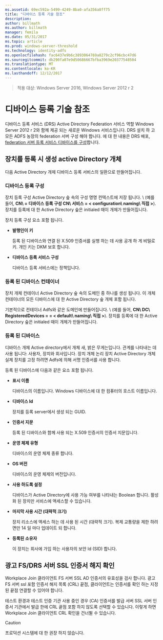 ```yaml
---
ms.assetid: 69ec592a-5499-4249-8ba0-afa356a8ff75
title: "디바이스 등록 기술 참조"
description: 
author: billmath
ms.author: billmath
manager: femila
ms.date: 05/31/2017
ms.topic: article
ms.prod: windows-server-threshold
ms.technology: identity-adfs
ms.openlocfilehash: fac6437e9b6c3893064769a8279c2cf96cbc47d6
ms.sourcegitcommit: db290fa07e9d50686667bfba3969e20377548504
ms.translationtype: MT
ms.contentlocale: ko-KR
ms.lasthandoff: 12/12/2017
---
```

>적용 대상: Windows Server 2016, Windows Server 2012 r 2

# <a name="device-registration-technical-reference"></a>디바이스 등록 기술 참조
디바이스 등록 서비스 \(DRS\) Active Directory Federation 서비스 역할 Windows Server 2012 r 2와 함께 제공 되는 새로운 Windows 서비스입니다.  DRS 설치 하 고 모든 ADFS 농장의 federation 서버 구성 해야 합니다.  에 대 한 내용은 DRS 배포, [federation 서버 등록 서비스 디바이스를 구성](https://technet.microsoft.com/library/dn486831.aspx)합니다.  
  
## <a name="active-directory-objects-created-when-a-device-is-registered"></a>장치를 등록 시 생성 active Directory 개체  
다음 Active Directory 개체 디바이스 등록 서비스의 일환으로 만들어집니다.  
  
### <a name="device-registration-configuration"></a>디바이스 등록 구성  
장치 등록 구성 Active Directory 숲 속의 구성 명명 컨텍스트에 저장 됩니다. \ (예를 들어, **CN\ = 디바이스 등록 구성 CN\ 서비스 = < configuration\ naming\ 직접 >**\). 장치를 등록에 대 한 Active Directory 숲은 initialed 때이 개체가 만들어집니다.  
  
장치 등록 구성 요소 포함 됩니다.  
  
-   **발행인이 키**  
  
    등록 된 디바이스와 연결 된 X.509 인증서를 실행 하는 데 사용 공개 하 게 비밀로 키.  개인 키는 DKM 보호 합니다.  
  
-   **디바이스 등록 서비스 구성**  
  
    디바이스 등록 서비스에는 정책입니다.  
  
### <a name="registered-devices-container"></a>등록 된 디바이스 컨테이너  
장치 개체 컨테이너 Active Directory 숲 속의 도메인 중 하나를 생성 됩니다.  이 개체 컨테이너의 모든 디바이스에 대 한 Active Directory 숲 개체 포함 됩니다.  
  
기본적으로 컨테이너 Adfs와 같은 도메인에 만들어집니다.  \ (예를 들어, **CN\ DC\ RegisteredDevices = = < default\ naming\ 직접 >**\). 장치를 등록에 대 한 Active Directory 숲은 initialed 때이 개체가 만들어집니다.  
  
### <a name="registered-devices"></a>등록 된 디바이스  
디바이스 개체 Active directory에서 개체 새, 밝은 무게는입니다.  관계를 나타내는 데 사용 됩니다: 사용자, 장치와 회사입니다.  장치 개체 논리 장치 Active Directory 개체 실제 장치를 고정 하려면 Adfs에 의해 서명 인증서를 사용 합니다.  
  
등록 된 디바이스에 다음과 같은 요소 포함 됩니다.  
  
-   **표시 이름**  
  
    디바이스의 이름입니다.  Windows 디바이스에 대 한 컴퓨터의 호스트 이름입니다.  
  
-   **디바이스 Id**  
  
    장치를 등록 server에서 생성 되는 GUID.  
  
-   **인증서 지문**  
  
    등록 된 디바이스와 함께 사용 되는 X.509 인증서의 인증서 지문입니다.  
  
-   **운영 체제 유형**  
  
    디바이스의 운영 체제 종류 합니다.  
  
-   **OS 버전**  
  
    디바이스의 운영 체제의 버전입니다.  
  
-   **사용 하도록 설정**  
  
    디바이스가 Active Directory에 사용 가능 여부를 나타내는 Boolean 합니다.  활성화 된 장치만 서비스에 액세스할 수 있습니다.  
  
-   **마지막 사용 시간 (대략적 크기)**  
  
    장치 리소스에 액세스 하는 데 사용 된 시간 (대략적 크기).  복제 교통량을 제한 하려면만 14 일 마다 업데이트 되 합니다.  
  
-   **등록된 소유자**  
  
    이 장치는 회사에 가입 하는 사용자의 보안 Id \(SID\) 합니다.  
  
## <a name="ad-fsdrs-server-ssl-certificate-revocation-checking"></a>광고 FS\/DRS 서버 SSL 인증서 해지 확인  
Workplace Join 클라이언트 FS 서버 SSL AD 인증서의 유효성을 검사 합니다.  광고 FS 서버 ssl 포함 인증서 해지 목록 \(CRL\) 끝점, 클라이언트는 인증서를 확인 하는 지정 된 끝점 연결할 수 있어야 합니다.  
  
테스트 환경과 테스트 인증 기관 사용 중인 경우 \(CA\) 인증서를 발급 서버 SSL 서버 인증서 기관에서 발급 한에 CRL 끝점 포함 하지 않도록 선택할 수 있습니다.  이렇게 하면 Workplace Join 클라이언트 CRL 확인을 건너뛸 수 있습니다.  
  
> [!CAUTION]  
> 프로덕션 시스템에 대 한 권장 하지 않습니다.  
  

